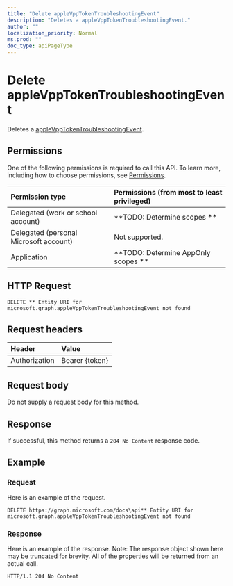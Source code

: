 ```yaml
---
title: "Delete appleVppTokenTroubleshootingEvent"
description: "Deletes a appleVppTokenTroubleshootingEvent."
author: ""
localization_priority: Normal
ms.prod: ""
doc_type: apiPageType
---
```


# Delete appleVppTokenTroubleshootingEvent

Deletes a [appleVppTokenTroubleshootingEvent](../resources/applevpptokentroubleshootingevent.md).

## Permissions
One of the following permissions is required to call this API. To learn more, including how to choose permissions, see [Permissions](/concepts/permissions-reference.md).

|Permission type|Permissions (from most to least privileged)|
|:---|:---|
|Delegated (work or school account)|**TODO: Determine scopes **|
|Delegated (personal Microsoft account)|Not supported.|
|Application|**TODO: Determine AppOnly scopes **|

## HTTP Request
<!-- {
  "blockType": "ignored"
}
-->
``` http
DELETE ** Entity URI for microsoft.graph.appleVppTokenTroubleshootingEvent not found
```

## Request headers
|Header|Value|
|:---|:---|
|Authorization|Bearer {token}|

## Request body
Do not supply a request body for this method.

## Response
If successful, this method returns a `204 No Content` response code.

## Example

### Request
Here is an example of the request.
<!-- {
  "blockType": "request",
  "name": "delete_applevpptokentroubleshootingevent"
}
-->
``` http
DELETE https://graph.microsoft.com/docs\api** Entity URI for microsoft.graph.appleVppTokenTroubleshootingEvent not found
```

### Response
Here is an example of the response. Note: The response object shown here may be truncated for brevity. All of the properties will be returned from an actual call.
<!-- {
  "blockType": "response",
  "truncated": true
}
-->
``` http
HTTP/1.1 204 No Content
```

